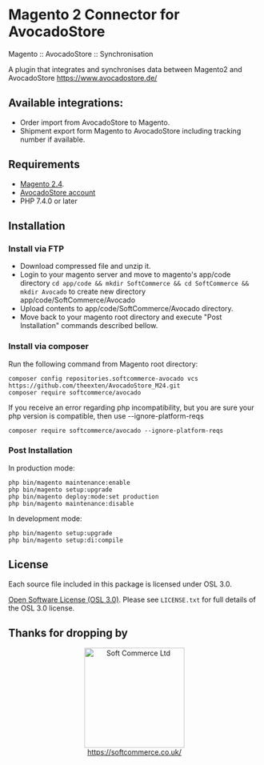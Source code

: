 # Magento 2 Connector for AvocadoStore
Magento :: AvocadoStore :: Synchronisation

A plugin that integrates and synchronises data between Magento2 and AvocadoStore https://www.avocadostore.de/

## Available integrations:
- Order import from AvocadoStore to Magento.
- Shipment export form Magento to AvocadoStore including tracking number if available.

## Requirements
* [Magento 2.4](https://magento.com/tech-resources/download).
* [AvocadoStore account](https://www.avocadostore.de/)
* PHP 7.4.0 or later

## Installation

### Install via FTP
* Download compressed file and unzip it.
* Login to your magento server and move to magento's app/code directory
`cd app/code && mkdir SoftCommerce && cd SoftCommerce && mkdir Avocado` to create new directory app/code/SoftCommerce/Avocado
* Upload contents to app/code/SoftCommerce/Avocado directory.
* Move back to your magento root directory and execute "Post Installation" commands described bellow.

### Install via composer

Run the following command from Magento root directory:

```
composer config repositories.softcommerce-avocado vcs https://github.com/theexten/AvocadoStore_M24.git
composer require softcommerce/avocado
```
If you receive an error regarding php incompatibility, but you are sure your php version is compatible, then use --ignore-platform-reqs
```
composer require softcommerce/avocado --ignore-platform-reqs
```

### Post Installation

In production mode:
```
php bin/magento maintenance:enable
php bin/magento setup:upgrade
php bin/magento deploy:mode:set production
php bin/magento maintenance:disable
```

In development mode:
```
php bin/magento setup:upgrade
php bin/magento setup:di:compile
```

## License
Each source file included in this package is licensed under OSL 3.0.

[Open Software License (OSL 3.0)](https://opensource.org/licenses/osl-3.0.php).
Please see `LICENSE.txt` for full details of the OSL 3.0 license.

## Thanks for dropping by

<p align="center">
    <a href="https://magento.com">
        <img src="https://softcommerce.co.uk/pub/media/banner/logo.svg" width="200" alt="Soft Commerce Ltd" />
    </a>
    <br />
    <a href="https://softcommerce.co.uk/">
        https://softcommerce.co.uk/
    </a>
</p>





